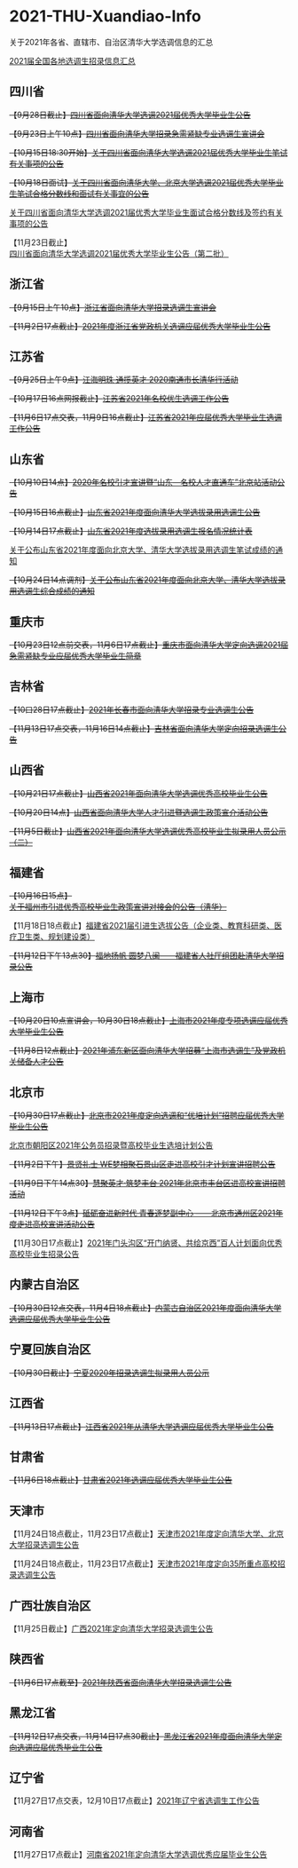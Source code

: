 # 2021-THU-Xuandiao-Info
关于2021年各省、直辖市、自治区清华大学选调信息的汇总

[2021届全国各地选调生招录信息汇总](http://career.cic.tsinghua.edu.cn/xsglxt/f/jyxt/anony/showZwxx?zpxxid=205396836)

## 四川省
~~【9月28日截止】[四川省面向清华大学选调2021届优秀大学毕业生公告](http://career.cic.tsinghua.edu.cn/xsglxt/f/jyxt/anony/showZwxx?zpxxid=200775230)~~

~~【9月23日上午10点】[四川省面向清华大学招录急需紧缺专业选调生宣讲会](https://mp.weixin.qq.com/s?__biz=MzUyMjc4NjA4Nw==&mid=2247502989&idx=1&sn=bcc10544deb0fe2a81c26816f5ebbc4b&chksm=f9c408c5ceb381d3e95bcc5b1930bf6558b9ba451a939d0f96d35f34a30b232a2354af8db2c3&scene=126&sessionid=1600689389&key=63a44cb9590dbb5c7a408822c1f74a0780e3e57bb042a99a46686ec13e9f26e3845f8a7cb9dd3bdec7f516d42b1832de1c0cb23bb968b901be5e791287afb33c8054438399c9097c055b9e41e8033bd33f5a886f9b32adbdc2ea45677c9b9018de63d08e978d9daf2df0cff64b14e4bcc6e4e49d4df08c039ace2c6734a789f2&ascene=1&uin=MTg4NzI4ODg4MQ%3D%3D&devicetype=Windows+10+x64&version=62090538&lang=zh_CN&exportkey=AWETm%2FZN2hJv0NT%2BuAWlw9Q%3D&pass_ticket=5HzI1xWo%2Ffg18hs4BPJIo6sH%2FmAR5rXLg1YqQvhJajvL%2BLk4pwP1MR82AkU6LvgR&wx_header=0)~~

~~【10月15日18:30开始】[关于四川省面向清华大学选调2021届优秀大学毕业生笔试有关事项的公告](http://career.cic.tsinghua.edu.cn/xsglxt/f/jyxt/anony/showZwxx?zpxxid=208713251)~~

~~【10月18日面试】[关于四川省面向清华大学、北京大学选调2021届优秀大学毕业生笔试合格分数线和面试有关事宜的公告](http://career.cic.tsinghua.edu.cn/xsglxt/f/jyxt/anony/showZwxx?zpxxid=211035170)~~

[关于四川省面向清华大学选调2021届优秀大学毕业生面试合格分数线及签约有关事项的公告](http://career.cic.tsinghua.edu.cn/xsglxt/f/jyxt/anony/showZwxx?zpxxid=212460953)

【11月23日截止】[四川省面向清华大学选调2021届优秀大学毕业生公告（第二批）](http://career.cic.tsinghua.edu.cn/xsglxt/f/jyxt/anony/showZwxx?zpxxid=219710605)

## 浙江省
~~【9月15日上午10点】[浙江省面向清华大学招录选调生宣讲会](http://career.cic.tsinghua.edu.cn/xsglxt/f/jyxt/anony/showZwxx?zpxxid=200736287)~~

~~【11月2日17点截止】[2021年度浙江省党政机关选调应届优秀大学毕业生公告](http://career.cic.tsinghua.edu.cn/xsglxt/f/jyxt/anony/showZwxx?zpxxid=205396829)~~

## 江苏省
~~【9月25日上午9点】[江海明珠 通揽英才 2020南通市长清华行活动](http://career.cic.tsinghua.edu.cn/xsglxt/f/jyxt/anony/showZwxx?zpxxid=203158228)~~

~~【10月17日16点网报截止】[江苏省2021年名校优生选调工作公告](http://career.cic.tsinghua.edu.cn/xsglxt/f/jyxt/anony/showZwxx?zpxxid=204305002)~~

~~【11月6日17点交表，11月9日16点截止】[江苏省2021年应届优秀大学毕业生选调工作公告](http://career.cic.tsinghua.edu.cn/xsglxt/f/jyxt/anony/showZwxx?zpxxid=215213035)~~

## 山东省
~~【10月10日14点】[2020年名校引才宣讲暨“山东—名校人才直通车”北京站活动公告](http://career.cic.tsinghua.edu.cn/xsglxt/f/jyxt/anony/showZwxx?zpxxid=205396827)~~

~~【10月15日16点截止】[山东省2021年度面向清华大学选拔录用选调生公告](http://career.cic.tsinghua.edu.cn/xsglxt/f/jyxt/anony/showZwxx?zpxxid=206673240)~~

~~【10月14日17点截止】[山东省2021年度选拔录用选调生报名情况统计表](http://career.cic.tsinghua.edu.cn/xsglxt/f/jyxt/anony/showZwxx?zpxxid=208453664)~~

[关于公布山东省2021年度面向北京大学、清华大学选拔录用选调生笔试成绩的通知](http://career.cic.tsinghua.edu.cn/xsglxt/f/jyxt/anony/showZwxx?zpxxid=212070016)

~~【10月24日14点调剂】[关于公布山东省2021年度面向北京大学、清华大学选拔录用选调生综合成绩的通知](http://career.cic.tsinghua.edu.cn/xsglxt/f/jyxt/anony/showZwxx?zpxxid=213860505)~~

## 重庆市
~~【10月23日12点前交表，11月6日17点截止】[重庆市面向清华大学定向选调2021届急需紧缺专业应届优秀大学毕业生简章](http://career.cic.tsinghua.edu.cn/xsglxt/f/jyxt/anony/showZwxx?zpxxid=208713253)~~

## 吉林省
~~【10曰28日17点截止】[2021年长春市面向清华大学招录专业选调生公告](http://career.cic.tsinghua.edu.cn/xsglxt/f/jyxt/anony/showZwxx?zpxxid=209382129)~~

~~【11月13日17点交表，11月16日14点截止】[吉林省面向清华大学定向招录选调生公告](http://career.cic.tsinghua.edu.cn/xsglxt/f/jyxt/anony/showZwxx?zpxxid=219710606)~~

## 山西省
~~【10月21日17点截止】[山西省2021年面向清华大学选调优秀高校毕业生公告](http://career.cic.tsinghua.edu.cn/xsglxt/f/jyxt/anony/showZwxx?zpxxid=209885915)~~

~~【10月20日14点】[山西省面向清华大学人才引进暨选调生政策宣介活动公告](http://career.cic.tsinghua.edu.cn/xsglxt/f/jyxt/anony/showZwxx?zpxxid=211035171)~~

~~【11月5日截止】[山西省2021年面向清华大学选调优秀高校毕业生拟录用人员公示（二）](http://career.cic.tsinghua.edu.cn/xsglxt/f/jyxt/anony/showZwxx?zpxxid=215209865)~~

## 福建省
~~【10月16日15点】[关于福州市引进优秀高校毕业生政策宣讲对接会的公告（清华）](http://career.cic.tsinghua.edu.cn/xsglxt/f/jyxt/anony/showZwxx?zpxxid=209885919)~~

【11月18日18点截止】[福建省2021届引进生选拔公告（企业类、教育科研类、医疗卫生类、规划建设类）](http://career.cic.tsinghua.edu.cn/xsglxt/f/jyxt/anony/showZwxx?zpxxid=215126365)

~~【11月12日下午13点30】[福地扬帆 圆梦八闽——福建省人社厅组团赴清华大学招录公告](http://career.cic.tsinghua.edu.cn/xsglxt/f/jyxt/anony/showZwxx?zpxxid=219440066)~~

## 上海市
~~【10月20日10点宣讲会，10月30日18点截止】[上海市2021年度专项选调应届优秀大学毕业生公告](http://career.cic.tsinghua.edu.cn/xsglxt/f/jyxt/anony/showZwxx?zpxxid=210306084)~~

~~【11月8日12点截止】[2021年浦东新区面向清华大学招募“上海市选调生”及党政机关储备人才公告](http://career.cic.tsinghua.edu.cn/xsglxt/f/jyxt/anony/showZwxx?zpxxid=214358153)~~

## 北京市
~~【10月30日17点截止】[北京市2021年度定向选调和“优培计划”招聘应届优秀大学毕业生公告](http://career.cic.tsinghua.edu.cn/xsglxt/f/jyxt/anony/showZwxx?zpxxid=211035174)~~

[北京市朝阳区2021年公务员招录暨高校毕业生选培计划公告](http://career.cic.tsinghua.edu.cn/xsglxt/f/jyxt/anony/showZwxx?zpxxid=213860521)

~~【11月2日下午】[景贤礼士 WE梦相聚石景山区走进高校引才计划宣讲招聘公告](http://career.cic.tsinghua.edu.cn/xsglxt/f/jyxt/anony/showZwxx?zpxxid=214839722)~~

~~【11月9日下午14点30】[慧聚英才·筑梦丰台 2021年北京市丰台区进高校宣讲招聘活动](http://career.cic.tsinghua.edu.cn/xsglxt/f/jyxt/anony/showZwxx?zpxxid=219440093)~~

~~【11月12日下午3点】[砥砺奋进新时代 青春逐梦副中心 ——北京市通州区2021年度走进高校宣讲活动公告](http://career.cic.tsinghua.edu.cn/xsglxt/f/jyxt/anony/showZwxx?zpxxid=219710630)~~

【11月30日17点截止】[2021年门头沟区“开门纳贤、共绘京西”百人计划面向优秀高校毕业生招录公告](http://career.cic.tsinghua.edu.cn/xsglxt/f/jyxt/anony/showZwxx?zpxxid=221442653)

## 内蒙古自治区
~~【10月30日12点交表，11月4日18点截止】[内蒙古自治区2021年度面向清华大学选调应届优秀大学毕业生公告](http://career.cic.tsinghua.edu.cn/xsglxt/f/jyxt/anony/showZwxx?zpxxid=213860506)~~

## 宁夏回族自治区
~~【10月30日截止】[宁夏2020年招录选调生拟录用人员公示](http://career.cic.tsinghua.edu.cn/xsglxt/f/jyxt/anony/showZwxx?zpxxid=213860508)~~

## 江西省
~~【11月13日17点截止】[江西省2021年从清华大学选调应届优秀大学毕业生公告](http://career.cic.tsinghua.edu.cn/xsglxt/f/jyxt/anony/showZwxx?zpxxid=214358163)~~

## 甘肃省
~~【11月6日18点截止】[甘肃省2021年选调应届优秀大学毕业生公告](http://career.cic.tsinghua.edu.cn/xsglxt/f/jyxt/anony/showZwxx?zpxxid=214794252)~~

## 天津市
【11月24日18点截止，11月23日17点截止】[天津市2021年度定向清华大学、北京大学招录选调生公告](http://career.cic.tsinghua.edu.cn/xsglxt/f/jyxt/anony/showZwxx?zpxxid=214839723)

【11月24日18点截止，11月23日17点截止】[天津市2021年度定向35所重点高校招录选调生公告](http://career.cic.tsinghua.edu.cn/xsglxt/f/jyxt/anony/showZwxx?zpxxid=214839724)

## 广西壮族自治区
【11月25日截止】[广西2021年定向清华大学招录选调生公告](http://career.cic.tsinghua.edu.cn/xsglxt/f/jyxt/anony/showZwxx?zpxxid=215209863)

## 陕西省
~~【11月6日17点截至】[2021年陕西省面向清华大学招录选调生公告](http://career.cic.tsinghua.edu.cn/xsglxt/f/jyxt/anony/showZwxx?zpxxid=215390376)~~

## 黑龙江省
~~【11月12日17点交表，11月14日17点30截止】[黑龙江省2021年度面向清华大学定向选调应届优秀毕业生公告](http://career.cic.tsinghua.edu.cn/xsglxt/f/jyxt/anony/showZwxx?zpxxid=215213034)~~

## 辽宁省
【11月27日17点交表，12月10日17点截止】[2021年辽宁省选调生工作公告](http://career.cic.tsinghua.edu.cn/xsglxt/f/jyxt/anony/showZwxx?zpxxid=219044413)

## 河南省
【11月27日17点截止】[河南省2021年定向清华大学选调优秀应届毕业生公告](http://career.cic.tsinghua.edu.cn/xsglxt/f/jyxt/anony/showZwxx?zpxxid=219710627)
